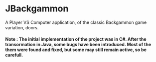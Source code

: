 JBackgammon
===========

A Player VS Computer application, of the classic Backgammon game variation, doors. 

#### Note : The initial implementation of the project was in C#. After the transormation in Java, some bugs have been introduced. Most of the them were found and fixed, but some may still remain active, so be carefull.

